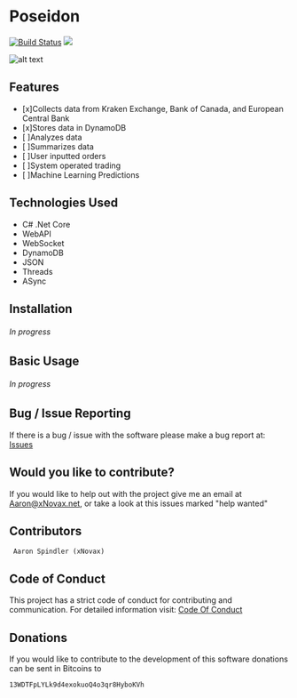 # Poseidon
[![Build Status](https://travis-ci.com/xNovax/Poseidon.svg?branch=master)](https://travis-ci.com/xNovax/Poseidon)
![](https://img.shields.io/github/license/xNovax/poseidon.svg?colorB=black&logoColor=black)

![alt text](http://spindlers.ca/wp-content/uploads/sites/10/2019/02/poseidon-100574977-primary.idge_.jpg)

## Features
- [x]Collects data from Kraken Exchange, Bank of Canada, and European Central Bank
- [x]Stores data in DynamoDB
- [ ]Analyzes data
- [ ]Summarizes data
- [ ]User inputted orders
- [ ]System operated trading
- [ ]Machine Learning Predictions

## Technologies Used
- C# .Net Core
- WebAPI
- WebSocket
- DynamoDB
- JSON
- Threads
- ASync

## Installation
###### In progress

## Basic Usage
###### In progress


## Bug / Issue Reporting

If there is a bug / issue with the software please make a bug report at: [Issues](https://github.com/xNovax/Poseidon/issues)


## Would you like to contribute?

If you would like to help out with the project give me an email at Aaron@xNovax.net, or take a look at this issues marked "help wanted"

## Contributors

```
 Aaron Spindler (xNovax)
```

## Code of Conduct

This project has a strict code of conduct for contributing and communication. For detailed information visit: [Code Of Conduct](https://github.com/xNovax/Poseidon/blob/master/CODE_OF_CONDUCT.md)


## Donations

If you would like to contribute to the development of this software donations can be sent in Bitcoins to
```
13WDTFpLYLk9d4exokuoQ4o3qr8HyboKVh
```
